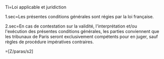 Ti=Loi applicable et juridiction

1.sec=Les présentes conditions générales sont régies par la loi française.

2.sec=En cas de contestation sur la validité, l'interprétation et/ou l'exécution des présentes conditions générales, les parties conviennent que les tribunaux de Paris seront exclusivement compétents pour en juger, sauf règles de procédure impératives contraires.

=[Z/paras/s2]
